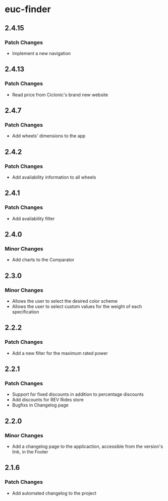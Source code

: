 # euc-finder

## 2.4.15

### Patch Changes

- Implement a new navigation

## 2.4.13

### Patch Changes

- Read price from Ciclonic's brand new website

## 2.4.7

### Patch Changes

- Add wheels' dimensions to the app

## 2.4.2

### Patch Changes

- Add availability information to all wheels

## 2.4.1

### Patch Changes

- Add availability filter

## 2.4.0

### Minor Changes

- Add charts to the Comparator

## 2.3.0

### Minor Changes

- Allows the user to select the desired color scheme
- Allows the user to select custom values for the weight of each specification

## 2.2.2

### Patch Changes

- Add a new filter for the maximum rated power

## 2.2.1

### Patch Changes

- Support for fixed discounts in addition to percentage discounts
- Add discounts for REV Rides store
- Bugfixs in Changelog page

## 2.2.0

### Minor Changes

- Add a changelog page to the applicaction, accessible from the version's link, in the Footer

## 2.1.6

### Patch Changes

- Add automated changelog to the project
